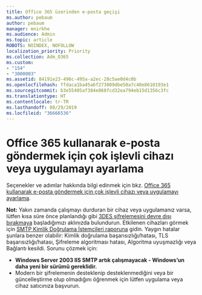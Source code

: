 ```yaml
---
title: Office 365 üzerinden e-posta geçişi
ms.author: pebaum
author: pebaum
manager: mnirkhe
ms.audience: Admin
ms.topic: article
ROBOTS: NOINDEX, NOFOLLOW
localization_priority: Priority
ms.collection: Adm_O365
ms.custom:
- "154"
- "3000003"
ms.assetid: 84191e23-496c-495a-a2ec-28c5ae0d4c0b
ms.openlocfilehash: ffdaca1ba45a6f273809dbe50a7c40e8610193e1
ms.sourcegitcommit: b3e55405af384e868fcd32ea794eb15d1356c3fc
ms.translationtype: HT
ms.contentlocale: tr-TR
ms.lasthandoff: 08/29/2019
ms.locfileid: "36666536"
---
```

# <a name="set-up-a-multifunction-device-or-application-to-send-email-using-office-365"></a>Office 365 kullanarak e-posta göndermek için çok işlevli cihazı veya uygulamayı ayarlama

Seçenekler ve adımlar hakkında bilgi edinmek için bkz. [Office 365 kullanarak e-posta göndermek için çok işlevli cihazı veya uygulamayı ayarlama](https://support.office.com/article/69f58e99-c550-4274-ad18-c805d654b4c4).
  
**Not:** Yakın zamanda çalışmayı durduran bir cihaz veya uygulamanız varsa, lütfen kısa süre önce planlandığı gibi [3DES şifrelemesini devre dışı bırakmaya](https://docs.microsoft.com/office365/securitycompliance/technical-reference-details-about-encryption) başladığımızı aklınızda bulundurun. Etkilenen cihazları görmek için [SMTP Kimlik Doğrulama İstemcileri raporuna](https://protection.office.com/mailflow/dashboard) gidin. Yaygın hatalar şunlara benzer olabilir: Kimlik doğrulama başarısızlığı/hatası, TLS başarısızlığı/hatası, Şifreleme algoritması hatası, Algoritma uyuşmazlığı veya Bağlantı kesildi. Sorunu çözmek için:
 - **Windows Server 2003 IIS SMTP artık çalışmayacak - Windows’un daha yeni bir sürümü gereklidir.**  
 - Modern bir şifrelemenin desteklenip desteklenmediğini veya bir güncelleştirme olup olmadığını öğrenmek için lütfen uygulama veya cihaz satıcınıza başvurun.
